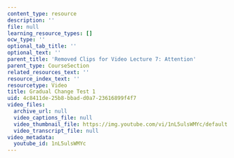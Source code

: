 ```yaml
---
content_type: resource
description: ''
file: null
learning_resource_types: []
ocw_type: ''
optional_tab_title: ''
optional_text: ''
parent_title: 'Removed Clips for Video Lecture 7: Attention'
parent_type: CourseSection
related_resources_text: ''
resource_index_text: ''
resourcetype: Video
title: Gradual Change Test 1
uid: 4c8411de-25b8-bbad-d0a7-23616899f4f7
video_files:
  archive_url: null
  video_captions_file: null
  video_thumbnail_file: https://img.youtube.com/vi/1nL5ulsWMYc/default.jpg
  video_transcript_file: null
video_metadata:
  youtube_id: 1nL5ulsWMYc
---
```

